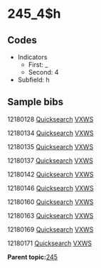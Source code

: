 # 245\_4$h

## Codes

-   Indicators
    -   First: \_
    -   Second: 4
-   Subfield: h

## Sample bibs

12180128 [Quicksearch](https://search.library.yale.edu/catalog/12180128) [VXWS](http://prodorbis.library.yale.edu:7014/vxws/GetHoldingsService?bibId=12180128)

12180134 [Quicksearch](https://search.library.yale.edu/catalog/12180134) [VXWS](http://prodorbis.library.yale.edu:7014/vxws/GetHoldingsService?bibId=12180134)

12180135 [Quicksearch](https://search.library.yale.edu/catalog/12180135) [VXWS](http://prodorbis.library.yale.edu:7014/vxws/GetHoldingsService?bibId=12180135)

12180137 [Quicksearch](https://search.library.yale.edu/catalog/12180137) [VXWS](http://prodorbis.library.yale.edu:7014/vxws/GetHoldingsService?bibId=12180137)

12180142 [Quicksearch](https://search.library.yale.edu/catalog/12180142) [VXWS](http://prodorbis.library.yale.edu:7014/vxws/GetHoldingsService?bibId=12180142)

12180146 [Quicksearch](https://search.library.yale.edu/catalog/12180146) [VXWS](http://prodorbis.library.yale.edu:7014/vxws/GetHoldingsService?bibId=12180146)

12180160 [Quicksearch](https://search.library.yale.edu/catalog/12180160) [VXWS](http://prodorbis.library.yale.edu:7014/vxws/GetHoldingsService?bibId=12180160)

12180163 [Quicksearch](https://search.library.yale.edu/catalog/12180163) [VXWS](http://prodorbis.library.yale.edu:7014/vxws/GetHoldingsService?bibId=12180163)

12180169 [Quicksearch](https://search.library.yale.edu/catalog/12180169) [VXWS](http://prodorbis.library.yale.edu:7014/vxws/GetHoldingsService?bibId=12180169)

12180171 [Quicksearch](https://search.library.yale.edu/catalog/12180171) [VXWS](http://prodorbis.library.yale.edu:7014/vxws/GetHoldingsService?bibId=12180171)

**Parent topic:**[245](../../tags/245/245.md)

